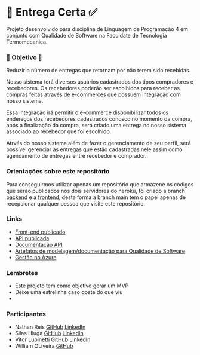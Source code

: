 # 🚚 Entrega Certa ✅

Projeto desenvolvido para disciplina de Linguagem de Programação 4 em conjunto com Qualidade de Software na Faculdate de Tecnologia Termomecanica.

### 🎯 Objetivo 🎯

Reduzir o número de entregas que retornam por não terem sido recebidas.

Nosso sistema terá diversos usuários cadastrados dos tipos compradores e recebedores. Os recebedores poderão ser escolhidos para receber as compras feitas através de e-commerces que possuem integração com nosso sistema.

Essa integração irá permitir o e-commerce disponibilizar todos os endereços dos recebedores cadastrados conosco no momento da compra, após a finalização da compra, será criado uma entrega no nosso sistema associado ao recebedor que foi escolhido.

Atrvés do nosso sistema além de fazer o gerenciamento de seu perfil, será possível gerenciar as entregas que estão cadastradas nele assim como agendamento de entregas entre recebedor e comprador.

### Orientações sobre este repositório

Para conseguirmos utilizar apenas um repositório que armazene os códigos que serão publicados nos dois servidores do heroku, foi criado a branch [backend](https://github.com/vitor-lupinetti/EntregaCerta/tree/backend) e a [frontend](https://github.com/vitor-lupinetti/EntregaCerta/tree/frontend), desta forma a branch main tem o papel apenas de recepcionar qualquer pessoa que visite este repositório.

### Links

- [Front-end publicado](https://entregacerta-web.herokuapp.com)
- [API publicada](https://entregacerta.herokuapp.com)
- [Documentação API](https://entregacerta.herokuapp.com/api-docs)
- [Artefatos de modelagem/documentação para Qualidade de Software](https://cefsaedu-my.sharepoint.com/:f:/g/personal/082170036_ftt_cefsa_edu_br/EtqAGZD1yTZMlVTnTPmyDfUBv4rMyy7VKOl-DJPcSoeXiw?e=8OWDOn)
- [Gestão no Azure](https://dev.azure.com/082170036/EntregaCerta)

### Lembretes

- Este projeto tem como objetivo gerar um MVP
- Deixe uma estrelinha caso goste do que viu
- 

### Participantes

- Nathan Reis [GitHub](https://github.com/NathanReis) [LinkedIn](https://www.linkedin.com/in/nathan-reis-ba2282193)
- Silas Hiuga [GitHub](https://github.com/SilasHikaru) [LinkedIn](https://www.linkedin.com/in/silas-hiuga-71a761206)
- Vitor Lupinetti [GitHub](https://github.com/vitor-lupinetti) [LinkedIn](https://www.linkedin.com/in/vitor-lupinetti-a42038150)
- William OLiveira [GitHub](https://github.com/OliveiraWilliam)